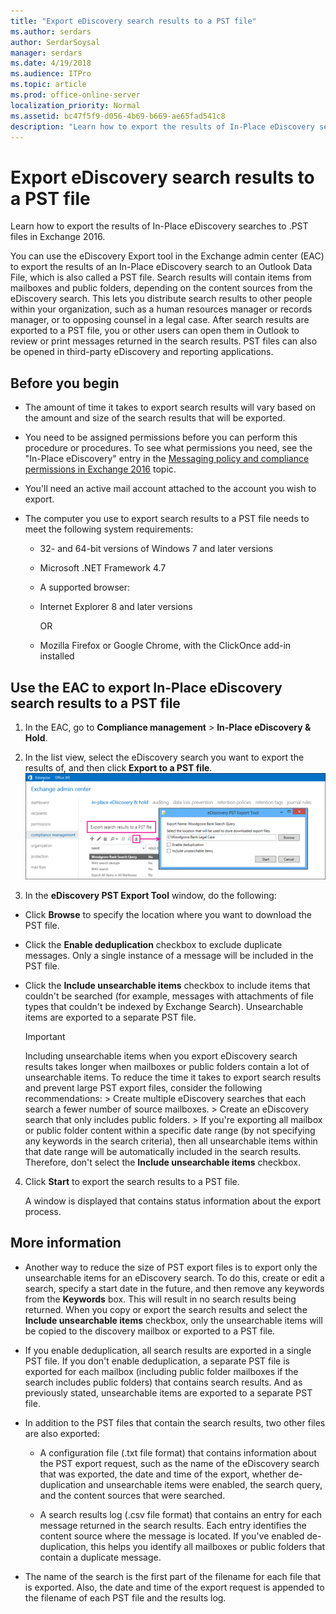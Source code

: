 ```yaml
---
title: "Export eDiscovery search results to a PST file"
ms.author: serdars
author: SerdarSoysal
manager: serdars
ms.date: 4/19/2018
ms.audience: ITPro
ms.topic: article
ms.prod: office-online-server
localization_priority: Normal
ms.assetid: bc47f5f9-d056-4b69-b669-ae65fad541c8
description: "Learn how to export the results of In-Place eDiscovery searches to .PST files in Exchange 2016."
---
```


# Export eDiscovery search results to a PST file

Learn how to export the results of In-Place eDiscovery searches to .PST files in Exchange 2016.
  
You can use the eDiscovery Export tool in the Exchange admin center (EAC) to export the results of an In-Place eDiscovery search to an Outlook Data File, which is also called a PST file. Search results will contain items from mailboxes and public folders, depending on the content sources from the eDiscovery search. This lets you distribute search results to other people within your organization, such as a human resources manager or records manager, or to opposing counsel in a legal case. After search results are exported to a PST file, you or other users can open them in Outlook to review or print messages returned in the search results. PST files can also be opened in third-party eDiscovery and reporting applications.
  
## Before you begin

- The amount of time it takes to export search results will vary based on the amount and size of the search results that will be exported.
    
- You need to be assigned permissions before you can perform this procedure or procedures. To see what permissions you need, see the "In-Place eDiscovery" entry in the [Messaging policy and compliance permissions in Exchange 2016](../../permissions/feature-permissions/messaging-policy-and-compliance-permissions.md) topic. 
    
- You'll need an active mail account attached to the account you wish to export. 
    
- The computer you use to export search results to a PST file needs to meet the following system requirements:
    
  - 32- and 64-bit versions of Windows 7 and later versions
    
  - Microsoft .NET Framework 4.7
    
  - A supported browser:
    
  - Internet Explorer 8 and later versions
    
    OR
    
  - Mozilla Firefox or Google Chrome, with the ClickOnce add-in installed
    
## Use the EAC to export In-Place eDiscovery search results to a PST file

1. In the EAC, go to **Compliance management** > **In-Place eDiscovery &amp; Hold**.
    
2. In the list view, select the eDiscovery search you want to export the results of, and then click **Export to a PST file**.
    ![Export to a PST File](../../media/ExportToPSTFile.gif)
  
3. In the **eDiscovery PST Export Tool** window, do the following: 
    
  - Click **Browse** to specify the location where you want to download the PST file. 
    
  - Click the **Enable deduplication** checkbox to exclude duplicate messages. Only a single instance of a message will be included in the PST file. 
    
  - Click the **Include unsearchable items** checkbox to include items that couldn't be searched (for example, messages with attachments of file types that couldn't be indexed by Exchange Search). Unsearchable items are exported to a separate PST file. 
    
    > [!IMPORTANT]
    >  Including unsearchable items when you export eDiscovery search results takes longer when mailboxes or public folders contain a lot of unsearchable items. To reduce the time it takes to export search results and prevent large PST export files, consider the following recommendations: >  Create multiple eDiscovery searches that each search a fewer number of source mailboxes. >  Create an eDiscovery search that only includes public folders. >  If you're exporting all mailbox or public folder content within a specific date range (by not specifying any keywords in the search criteria), then all unsearchable items within that date range will be automatically included in the search results. Therefore, don't select the **Include unsearchable items** checkbox. 
  
4. Click **Start** to export the search results to a PST file. 
    
    A window is displayed that contains status information about the export process.
    
## More information

- Another way to reduce the size of PST export files is to export only the unsearchable items for an eDiscovery search. To do this, create or edit a search, specify a start date in the future, and then remove any keywords from the **Keywords** box. This will result in no search results being returned. When you copy or export the search results and select the **Include unsearchable items** checkbox, only the unsearchable items will be copied to the discovery mailbox or exported to a PST file. 
    
- If you enable deduplication, all search results are exported in a single PST file. If you don't enable deduplication, a separate PST file is exported for each mailbox (including public folder mailboxes if the search includes public folders) that contains search results. And as previously stated, unsearchable items are exported to a separate PST file.
    
- In addition to the PST files that contain the search results, two other files are also exported:
    
  - A configuration file (.txt file format) that contains information about the PST export request, such as the name of the eDiscovery search that was exported, the date and time of the export, whether de-duplication and unsearchable items were enabled, the search query, and the content sources that were searched.
    
  - A search results log (.csv file format) that contains an entry for each message returned in the search results. Each entry identifies the content source where the message is located. If you've enabled de-duplication, this helps you identify all mailboxes or public folders that contain a duplicate message.
    
- The name of the search is the first part of the filename for each file that is exported. Also, the date and time of the export request is appended to the filename of each PST file and the results log.
    

